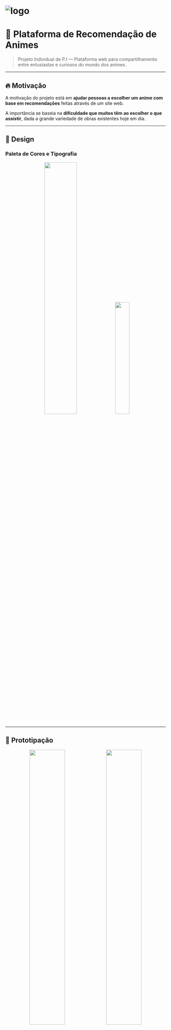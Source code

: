 # ![logo](https://github.com/user-attachments/assets/7aa53d59-d35d-4e3b-b507-2da93b62c6c3)

# 🎌 Plataforma de Recomendação de Animes

> Projeto Individual de P.I — Plataforma web para compartilhamento entre entusiastas e curiosos do mundo dos animes.

---

## 🔥 Motivação

A motivação do projeto está em **ajudar pessoas a escolher um anime com base em recomendações** feitas através de um site web.

A importância se baseia na **dificuldade que muitos têm ao escolher o que assistir**, dada a grande variedade de obras existentes hoje em dia.

---

## 🎨 Design

### Paleta de Cores e Tipografia

<div align="center">
  <img src="https://github.com/user-attachments/assets/720cc0d7-aec4-4bd4-8479-b7c72a74e0fb" width="45%" />
  <img src="https://github.com/user-attachments/assets/564c49ee-6a43-40da-9e37-f5c36af37393" width="30%" />
</div>

---

## 📝 Prototipação

<div align="center">
  <img src="https://github.com/user-attachments/assets/bac8efac-1f5e-4f63-94d7-a6c6a6a96b98" width="47%" />
  <img src="https://github.com/user-attachments/assets/84c215f3-1712-4ba6-b770-5989cf879b34" width="47%" />
  <img src="https://github.com/user-attachments/assets/4725b80f-57b2-48e8-9f96-95f4be9259b2" width="47%" />
  <img src="https://github.com/user-attachments/assets/ea742cf2-e80d-4fe0-a50a-d2d9a057328e" width="47%" />
</div>

---

## 🚧 Em Desenvolvimento

A plataforma está em desenvolvimento. Em breve novas funcionalidades como:

- Recomendação personalizada por quiz
- Interação entre usuario por meio de forúns e comentarios
- Analise de aproveitamento de recomendação 


